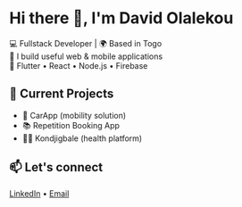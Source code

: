 # Hi there 👋, I'm David Olalekou

💻 Fullstack Developer | 🌍 Based in Togo  
🚀 I build useful web & mobile applications  
📱 Flutter • React • Node.js • Firebase

## 🚧 Current Projects
- 🚗 CarApp (mobility solution)
- 📚 Repetition Booking App
- 🧑‍⚕️ Kondjigbale (health platform)

## 📫 Let's connect
[LinkedIn](https://www.linkedin.com/in/david-olalekou-930857255/) • [Email](mailto:daviosowa9@gmail.com)

